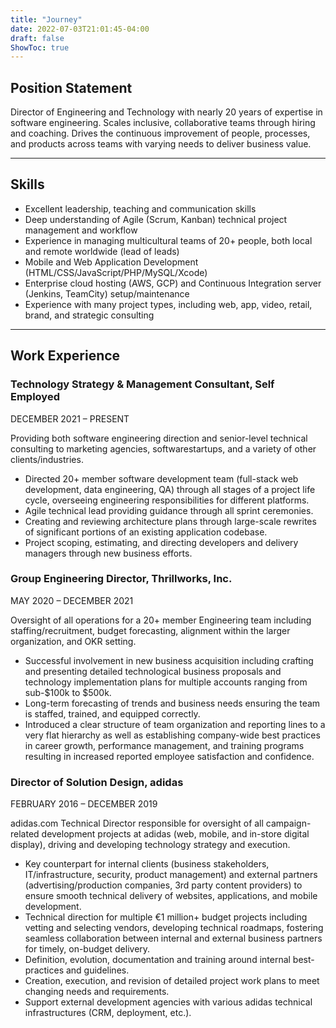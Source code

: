 ```yaml
---
title: "Journey"
date: 2022-07-03T21:01:45-04:00
draft: false
ShowToc: true
---
```


## Position Statement

Director of Engineering and Technology with nearly 20 years of expertise in software engineering. Scales inclusive, collaborative teams through hiring and coaching. Drives the continuous improvement of people, processes, and products across teams with varying needs to deliver business value.

***

## Skills 

* Excellent leadership, teaching and communication skills
* Deep understanding of Agile (Scrum, Kanban) technical project management and workflow
* Experience in managing multicultural teams of 20+ people, both local and remote worldwide (lead of leads)
* Mobile and Web Application Development (HTML/CSS/JavaScript/PHP/MySQL/Xcode)
* Enterprise cloud hosting (AWS, GCP) and Continuous Integration server (Jenkins, TeamCity) setup/maintenance 
* Experience with many project types, including web, app, video, retail, brand, and strategic consulting

***

## Work Experience

### Technology Strategy & Management Consultant, Self Employed 

DECEMBER 2021 – PRESENT

Providing both software engineering direction and senior-level technical consulting to marketing agencies, softwarestartups, and a variety of other clients/industries.

* Directed 20+ member software development team (full-stack web development, data engineering, QA) through all stages of a project life cycle, overseeing engineering responsibilities for different platforms.
* Agile technical lead providing guidance through all sprint ceremonies.
* Creating and reviewing architecture plans through large-scale rewrites of significant portions of an existing application codebase.
* Project scoping, estimating, and directing developers and delivery managers through new business efforts.

### Group Engineering Director, Thrillworks, Inc.	

MAY 2020 – DECEMBER 2021

Oversight of all operations for a 20+ member Engineering team including staffing/recruitment, budget forecasting, alignment within the larger organization, and OKR setting.

* Successful involvement in new business acquisition including crafting and presenting detailed technological business proposals and technology implementation plans for multiple accounts ranging from sub-$100k to $500k.
* Long-term forecasting of trends and business needs ensuring the team is staffed, trained, and equipped correctly.
* Introduced a clear structure of team organization and reporting lines to a very flat hierarchy as well as establishing company-wide best practices in career growth, performance management, and training programs resulting in increased reported employee satisfaction and confidence.

### Director of Solution Design, adidas	

FEBRUARY 2016 – DECEMBER 2019

adidas.com Technical Director responsible for oversight of all campaign-related development projects at adidas (web, mobile, and in-store digital display), driving and developing technology strategy and execution. 

* Key counterpart for internal clients (business stakeholders, IT/infrastructure, security, product management) and external partners (advertising/production companies, 3rd party content providers) to ensure smooth technical delivery of websites, applications, and mobile development. 
* Technical direction for multiple €1 million+ budget projects including vetting and selecting vendors, developing technical roadmaps, fostering seamless collaboration between internal and external business partners for timely, on-budget delivery.
* Definition, evolution, documentation and training around internal best-practices and guidelines.
* Creation, execution, and revision of detailed project work plans to meet changing needs and requirements.
* Support external development agencies with various adidas technical infrastructures (CRM, deployment, etc.).
